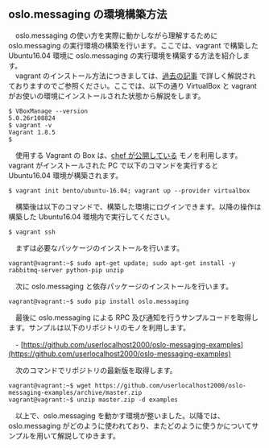 ## oslo.messaging の環境構築方法
　oslo.messaging の使い方を実際に動かしながら理解するために oslo.messaging の実行環境の構築を行います。ここでは、vagrant で構築した Ubuntu16.04 環境に oslo.messaging の実行環境を構築する方法を紹介します。  
　vagrant のインストール方法につきましては、[過去の記事](http://codezine.jp/article/detail/8255?p=2) で詳しく解説されておりますのでご参照ください。ここでは、以下の通り VirtualBox と vagrant がお使いの環境にインストールされた状態から解説をします。  
``` 
$ VBoxManage --version
5.0.26r108824
$ vagrant -v
Vagrant 1.8.5
$ 
```
　使用する Vagrant の Box は、[chef が公開している](https://github.com/chef/bento) モノを利用します。vagrant がインストールされた PC で以下のコマンドを実行すると Ubuntu16.04 環境が構築されます。  
```
$ vagrant init bento/ubuntu-16.04; vagrant up --provider virtualbox
```
　構築後は以下のコマンドで、構築した環境にログインできます。以降の操作は構築した Ubuntu16.04 環境内で実行してください。  
```
$ vagrant ssh
```
　まずは必要なパッケージのインストールを行います。  
```
vagrant@vagrant:~$ sudo apt-get update; sudo apt-get install -y rabbitmq-server python-pip unzip
```
　次に oslo.messaging と依存パッケージのインストールを行います。  
```
vagrant@vagrant:~$ sudo pip install oslo.messaging
```
　最後に oslo.messaging による RPC 及び通知を行うサンプルコードを取得します。サンプルは以下のリポジトリのモノを利用します。  

　- [https://github.com/userlocalhost2000/oslo-messaging-examples](https://github.com/userlocalhost2000/oslo-messaging-examples)  

　次のコマンドでリポジトリの最新版を取得します。  
```
vagrant@vagrant:~$ wget https://github.com/userlocalhost2000/oslo-messaging-examples/archive/master.zip
vagrant@vagrant:~$ unzip master.zip -d examples 
```
　以上で、oslo.messaging を動かす環境が整いました。以降では、oslo.messaging がどのように使われており、またどのように使うかについてサンプルを用いて解説してゆきます。  

